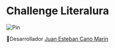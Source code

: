 # Challenge Literalura 

![Pin](./imagenes/pin-literalura.png)



🚀Desarrollador 
[Juan Esteban Cano Marín](https://www.linkedin.com/in/jecm7/)
